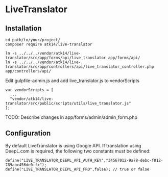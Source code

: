 LiveTranslator
==============

Installation
------------

    cd path/to/your/project/
    composer require atk14/live-translator

    ln -s ../../../vendor/atk14/live-translator/src/app/forms/api/live_translator app/forms/api/
    ln -s ../../../vendor/atk14/live-translator/src/app/controllers/api/live_translator_controller.php app/controllers/api/

Edit gulpfile-admin.js and add live_translator.js to vendorScripts

    var vendorScripts = [
      ...
      "vendor/atk14/live-translator/src/public/scripts/utils/live_translator.js"
    ];

TODO: Describe changes in app/forms/admin/admin_form.php

Configuration
-------------

By default LiveTranslator is using Google API. If translation using DeepL.com is required, the following two constants must be defined:

    define("LIVE_TRANSLATOR_DEEPL_API_AUTH_KEY","34567012-9a78-debc-f012-789abc456de0:fx");
    define("LIVE_TRANSLATOR_DEEPL_API_PRO",false); // true or false

[//]: # ( vim: set ts=2 et: )

